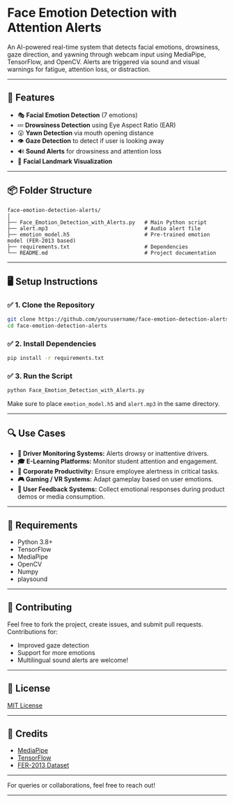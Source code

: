 
# Face Emotion Detection with Attention Alerts

An AI-powered real-time system that detects facial emotions, drowsiness, gaze direction, and yawning through webcam input using MediaPipe, TensorFlow, and OpenCV. Alerts are triggered via sound and visual warnings for fatigue, attention loss, or distraction.

---

## 🚀 Features

- 🎭 **Facial Emotion Detection** (7 emotions)
- 💤 **Drowsiness Detection** using Eye Aspect Ratio (EAR)
- 😮 **Yawn Detection** via mouth opening distance
- 👁️ **Gaze Detection** to detect if user is looking away
- 🔊 **Sound Alerts** for drowsiness and attention loss
- 🧩 **Facial Landmark Visualization**

---

## 📦 Folder Structure

```
face-emotion-detection-alerts/
│
├── Face_Emotion_Detection_with_Alerts.py   # Main Python script
├── alert.mp3                               # Audio alert file
├── emotion_model.h5                        # Pre-trained emotion model (FER-2013 based)
├── requirements.txt                        # Dependencies
└── README.md                               # Project documentation
```

---

## 🖥️ Setup Instructions

### ✅ 1. Clone the Repository
```bash
git clone https://github.com/yourusername/face-emotion-detection-alerts.git
cd face-emotion-detection-alerts
```

### ✅ 2. Install Dependencies
```bash
pip install -r requirements.txt
```

### ✅ 3. Run the Script
```bash
python Face_Emotion_Detection_with_Alerts.py
```

Make sure to place `emotion_model.h5` and `alert.mp3` in the same directory.

---

## 🔍 Use Cases

- **🚗 Driver Monitoring Systems:** Alerts drowsy or inattentive drivers.
- **🎓 E-Learning Platforms:** Monitor student attention and engagement.
- **🏢 Corporate Productivity:** Ensure employee alertness in critical tasks.
- **🎮 Gaming / VR Systems:** Adapt gameplay based on user emotions.
- **🎥 User Feedback Systems:** Collect emotional responses during product demos or media consumption.

---

## 🎯 Requirements
- Python 3.8+
- TensorFlow
- MediaPipe
- OpenCV
- Numpy
- playsound

---

## 🤝 Contributing
Feel free to fork the project, create issues, and submit pull requests. Contributions for:
- Improved gaze detection
- Support for more emotions
- Multilingual sound alerts
are welcome!

---

## 📜 License
[MIT License](LICENSE)

---

## 🙌 Credits
- [MediaPipe](https://mediapipe.dev/)
- [TensorFlow](https://www.tensorflow.org/)
- [FER-2013 Dataset](https://www.kaggle.com/datasets/msambare/fer2013)

---

For queries or collaborations, feel free to reach out!

---
